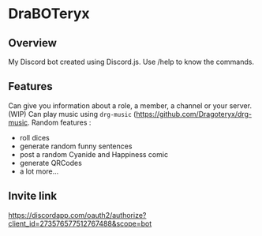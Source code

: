 # DraBOTeryx

## Overview
My Discord bot created using Discord.js.
Use /help to know the commands.

## Features
Can give you information about a role, a member, a channel or your server. (WIP)
Can play music using ``drg-music`` (https://github.com/Dragoteryx/drg-music.
Random features :
* roll dices
* generate random funny sentences
* post a random Cyanide and Happiness comic
* generate QRCodes
* a lot more...

## Invite link
https://discordapp.com/oauth2/authorize?client_id=273576577512767488&scope=bot
